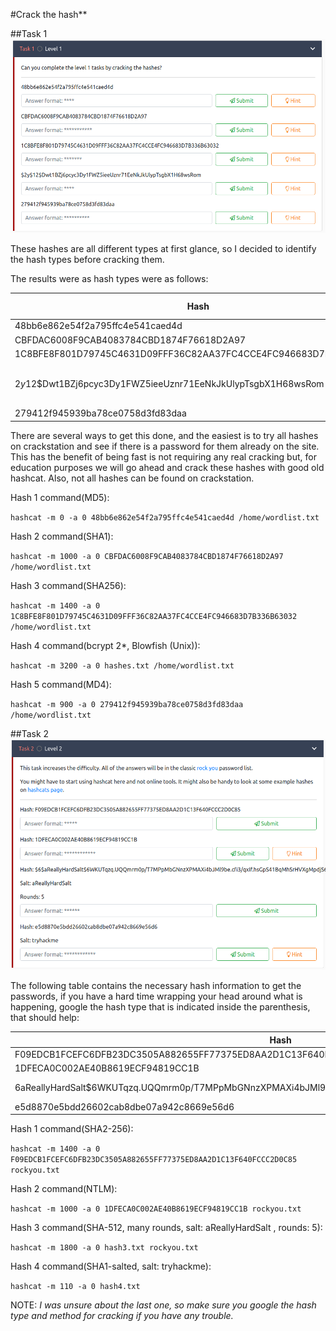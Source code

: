 #Crack the hash**


##Task 1
<br>
![Task 1 screenshot](screenshots/hmcths1.png)



These hashes are all different types at first glance, so I decided to identify
the hash types before cracking them.

The results were as hash types were as follows:

Hash | Identified Type
------------ | -------------
48bb6e862e54f2a795ffc4e541caed4d | MD5
CBFDAC6008F9CAB4083784CBD1874F76618D2A97 | SHA1
1C8BFE8F801D79745C4631D09FFF36C82AA37FC4CCE4FC946683D7B336B63032 | SHA256
$2y$12$Dwt1BZj6pcyc3Dy1FWZ5ieeUznr71EeNkJkUlypTsgbX1H68wsRom | bcrypt $2*$, Blowfish (Unix)
279412f945939ba78ce0758d3fd83daa | MD4

There are several ways to get this done, and the easiest is to try all hashes on
crackstation and see if there is a password for them already on the site. This has
the benefit of being fast is not requiring any real cracking but, for education
purposes we will go ahead and crack these hashes with good old hashcat. Also, not all hashes can be found on crackstation.

Hash 1 command(MD5):

` hashcat -m 0 -a 0 48bb6e862e54f2a795ffc4e541caed4d /home/wordlist.txt `

Hash 2 command(SHA1):

` hashcat -m 1000 -a 0 CBFDAC6008F9CAB4083784CBD1874F76618D2A97 /home/wordlist.txt `

Hash 3 command(SHA256):

` hashcat -m 1400 -a 0 1C8BFE8F801D79745C4631D09FFF36C82AA37FC4CCE4FC946683D7B336B63032 /home/wordlist.txt `

Hash 4 command(bcrypt $2*$, Blowfish (Unix)):

` hashcat -m 3200 -a 0 hashes.txt /home/wordlist.txt `

Hash 5 command(MD4):

` hashcat -m 900 -a 0 279412f945939ba78ce0758d3fd83daa /home/wordlist.txt `

##Task 2
<br>
![Task 2 screenshot](screenshots/task2.png)

The following table contains the necessary hash information to get the passwords,
if you have a hard time wrapping your head around what is happening, google the
hash type that is indicated inside the parenthesis, that should help:

Hash | Identified Type | Salt | Rounds
------------ | ------------- | ------------ | ------------
F09EDCB1FCEFC6DFB23DC3505A882655FF77375ED8AA2D1C13F640FCCC2D0C85 | SHA2-256
1DFECA0C002AE40B8619ECF94819CC1B | NTLM
$6$aReallyHardSalt$6WKUTqzq.UQQmrm0p/T7MPpMbGNnzXPMAXi4bJMl9be.cfi3/qxIf.hsGpS41BqMhSrHVXgMpdjS6xeKZAs02 | SHA512CRYPT, $6$ HASH | aReallyHardSalt | 5
e5d8870e5bdd26602cab8dbe07a942c8669e56d6 | SHA1 | tryhackme

Hash 1 command(SHA2-256):

` hashcat -m 1400 -a 0 F09EDCB1FCEFC6DFB23DC3505A882655FF77375ED8AA2D1C13F640FCCC2D0C85 rockyou.txt `

Hash 2 command(NTLM):

` hashcat -m 1000 -a 0 1DFECA0C002AE40B8619ECF94819CC1B rockyou.txt `

Hash 3 command(SHA-512, many rounds, salt: aReallyHardSalt , rounds: 5):

` hashcat -m 1800 -a 0 hash3.txt rockyou.txt `

Hash 4 command(SHA1-salted, salt: tryhackme):

` hashcat -m 110 -a 0 hash4.txt `

NOTE: *I was unsure about the last one, so make sure you google the hash type
and method for cracking if you have any trouble.*
